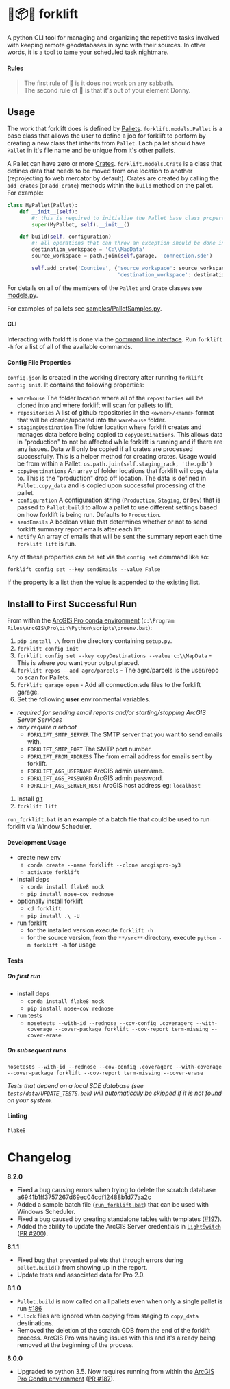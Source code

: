 🚜📦✨ forklift
===================================
A python CLI tool for managing and organizing the repetitive tasks involved with keeping remote geodatabases in sync with their sources. In other words, it is a tool to tame your scheduled task nightmare.

#### Rules

> The first rule of :tractor: is it does not work on any sabbath.   
> The second rule of :tractor: is that it's out of your element Donny.

## Usage

The work that forklift does is defined by [Pallets](src/forklift/models.py). `forklift.models.Pallet` is a base class that allows the user to define a job for forklift to perform by creating a new class that inherits from `Pallet`. Each pallet should have `Pallet` in it's file name and be unique from it's other pallets.

A Pallet can have zero or more [Crates](src/forklift/models.py). `forklift.models.Crate` is a class that defines data that needs to be moved from one location to another (reprojecting to web mercator by default). Crates are created by calling the `add_crates` (or `add_crate`) methods within the `build` method on the pallet. For example:

```python
class MyPallet(Pallet):
    def __init__(self):
        #: this is required to initialize the Pallet base class properties
        super(MyPallet, self).__init__()

    def build(self, configuration)
        #: all operations that can throw an exception should be done in build
        destination_workspace = 'C:\\MapData'
        source_workspace = path.join(self.garage, 'connection.sde')

        self.add_crate('Counties', {'source_workspace': source_workspace,
                                    'destination_workspace': destination_workspace})
```

For details on all of the members of the `Pallet` and `Crate` classes see [models.py](src/forklift/models.py).

For examples of pallets see [samples/PalletSamples.py](samples/PalletSamples.py).

#### CLI

Interacting with forklift is done via the [command line interface](src/forklift/cli.py). Run `forklift -h` for a list of all of the available commands.

#### Config File Properties

`config.json` is created in the working directory after running `forklift config init`. It contains the following properties:

- `warehouse` The folder location where all of the `repositories` will be cloned into and where forklift will scan for pallets to lift.
- `repositories` A list of github repositories in the `<owner>/<name>` format that will be cloned/updated into the `warehouse` folder.
- `stagingDestination` The folder location where forklift creates and manages data before being copied to `copyDestinations`. This allows data in "production" to not be affected while forklift is running and if there are any issues. Data will only be copied if all crates are processed successfully. This is a helper method for creating crates. Usage would be from within a Pallet: `os.path.join(self.staging_rack, 'the.gdb')`
- `copyDestinations` An array of folder locations that forklift will  copy data to. This is the "production" drop off location. The data is defined in `Pallet.copy_data` and is copied upon successful processing of the pallet.
- `configuration` A configuration string (`Production`, `Staging`, or `Dev`) that is passed to `Pallet:build` to allow a pallet to use different settings based on how forklift is being run. Defaults to `Production`.
- `sendEmails` A boolean value that determines whether or not to send forklift summary report emails after each lift.
- `notify` An array of emails that will be sent the summary report each time `forklift lift` is run.

Any of these properties can be set via the `config set` command like so:
```
forklift config set --key sendEmails --value False
```
If the property is a list then the value is appended to the existing list.

## Install to First Successful Run

From within the [ArcGIS Pro conda environment](http://pro.arcgis.com/en/pro-app/arcpy/get-started/using-conda-with-arcgis-pro.htm) (`c:\Program Files\ArcGIS\Pro\bin\Python\scripts\proenv.bat`):
1. `pip install .\` from the directory containing `setup.py`.
1. `forklift config init`
1. `forklift config set --key copyDestinations --value c:\\MapData` - This is where you want your output placed.
1. `forklift repos --add agrc/parcels` - The agrc/parcels is the user/repo to scan for Pallets.
1. `forklift garage open` - Add all connection.sde files to the forklift garage.
1. Set the following **user** environmental variables.
  - _required for sending email reports and/or starting/stopping ArcGIS Server Services_
  - _may require a reboot_
    - `FORKLIFT_SMTP_SERVER` The SMTP server that you want to send emails with.
    - `FORKLIFT_SMTP_PORT` The SMTP port number.
    - `FORKLIFT_FROM_ADDRESS` The from email address for emails sent by forklift.
    - `FORKLIFT_AGS_USERNAME` ArcGIS admin username.
    - `FORKLIFT_AGS_PASSWORD` ArcGIS admin password.
    - `FORKLIFT_AGS_SERVER_HOST` ArcGIS host address eg: `localhost`
1. Install [git](https://git-scm.com/)
1. `forklift lift`

`run_forklift.bat` is an example of a batch file that could be used to run forklift via Window Scheduler.


#### Development Usage

- create new env
  - `conda create --name forklift --clone arcgispro-py3`
  - `activate forklift`
- install deps
  - `conda install flake8 mock`
  - `pip install nose-cov rednose`
- optionally install forklift
  - `cd forklift`
  - `pip install .\ -U`
- run forklift
  - for the installed version execute `forklift -h`
  - for the source version, from the `**/src**` directory, execute `python -m forklift -h` for usage

#### Tests

##### On first run
- install deps
  - `conda install flake8 mock`
  - `pip install nose-cov rednose`
- run tests
  - `nosetests --with-id --rednose --cov-config .coveragerc --with-coverage --cover-package forklift --cov-report term-missing --cover-erase`
  
##### On subsequent runs
`nosetests --with-id --rednose --cov-config .coveragerc --with-coverage --cover-package forklift --cov-report term-missing --cover-erase`

_Tests that depend on a local SDE database (see `tests/data/UPDATE_TESTS.bak`) will automatically be skipped if it is not found on your system._

#### Linting
`flake8`

# Changelog

**8.2.0**
- Fixed a bug causing errors when trying to delete the scratch database [a6941b1ff3757267d69ec04cdf12488b1d77aa2c](https://github.com/agrc/forklift/commit/a6941b1ff3757267d69ec04cdf12488b1d77aa2c)
- Added a sample batch file ([`run_forklift.bat`](`run_forklift.bat`)) that can be used with Windows Scheduler.
- Fixed a bug caused by creating standalone tables with templates ([#197](https://github.com/agrc/forklift/issues/197)).
- Added the ability to update the ArcGIS Server credentials in [`LightSwitch`](src/forklift/arcgis.py) ([PR #200](https://github.com/agrc/forklift/pull/200)).

**8.1.1**
- Fixed bug that prevented pallets that through errors during `pallet.build()` from showing up in the report.
- Update tests and associated data for Pro 2.0.

**8.1.0**
- `Pallet.build` is now called on all pallets even when only a single pallet is run [#186](https://github.com/agrc/forklift/issues/186)
- `*.lock` files are ignored when copying from staging to `copy_data` destinations.
- Removed the deletion of the scratch GDB from the end of the forklift process. ArcGIS Pro was having issues with this and it's already being removed at the beginning of the process.

**8.0.0**
- Upgraded to python 3.5. Now requires running from within the [ArcGIS Pro Conda environment](http://pro.arcgis.com/en/pro-app/arcpy/get-started/using-conda-with-arcgis-pro.htm) ([PR #187](https://github.com/agrc/forklift/pull/187)).

